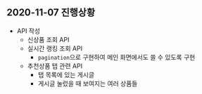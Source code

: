 ## 2020-11-07 진행상황

- API 작성
    - 신상품 조회 API
    - 실시간 랭킹 조회 API
        - `pagination`으로 구현하여 메인 화면에서도 쓸 수 있도록 구현
    - 추천상품 탭 관련 API
        - 탭 목록에 있는 게시글
        - 게시글 눌렀을 때 보여지는 여러 상품들